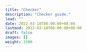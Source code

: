 ```yaml
---
title: "Checker"
description: "Checker guide."
lead: ""
date: 2022-03-10T08:00:00+08:00
lastmod: 2022-03-10T08:00:00+08:00
draft: false
images: []
weight: 3300
---
```

